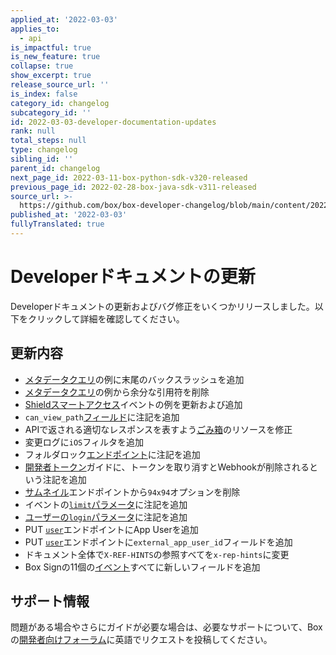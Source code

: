 ```yaml
---
applied_at: '2022-03-03'
applies_to:
  - api
is_impactful: true
is_new_feature: true
collapse: true
show_excerpt: true
release_source_url: ''
is_index: false
category_id: changelog
subcategory_id: ''
id: 2022-03-03-developer-documentation-updates
rank: null
total_steps: null
type: changelog
sibling_id: ''
parent_id: changelog
next_page_id: 2022-03-11-box-python-sdk-v320-released
previous_page_id: 2022-02-28-box-java-sdk-v311-released
source_url: >-
  https://github.com/box/box-developer-changelog/blob/main/content/2022/03-03-developer-documentation-updates.md
published_at: '2022-03-03'
fullyTranslated: true
---
```

# Developerドキュメントの更新

Developerドキュメントの更新およびバグ修正をいくつかリリースしました。以下をクリックして詳細を確認してください。

<!-- more -->

## 更新内容

* [メタデータクエリ][mq]の例に末尾のバックスラッシュを追加
* [メタデータクエリ][mq]の例から余分な引用符を削除
* [Shieldスマートアクセス][shield]イベントの例を更新および追加
* `can_view_path`[フィールド][collab]に注記を追加
* APIで返される適切なレスポンスを表すよう[ごみ箱][trash]のリソースを修正
* 変更ログに`iOS`フィルタを追加
* フォルダロック[エンドポイント][folder-lock]に注記を追加
* [開発者トークン][dt]ガイドに、トークンを取り消すとWebhookが削除されるという注記を追加
* [サムネイル][tn]エンドポイントから`94x94`オプションを削除
* イベントの[`limit`パラメータ][ge]に注記を追加
* [ユーザーの`login`パラメータ][ue]に注記を追加
* PUT [`user`][ue]エンドポイントにApp Userを追加
* PUT [`user`][ue]エンドポイントに`external_app_user_id`フィールドを追加
* ドキュメント全体で`X-REF-HINTS`の参照すべてを`x-rep-hints`に変更
* Box Signの11個の[イベント][sign]すべてに新しいフィールドを追加

## サポート情報

問題がある場合やさらにガイドが必要な場合は、必要なサポートについて、Boxの[開発者向けフォーラム][1]に英語でリクエストを投稿してください。

[1]: https://support.box.com/hc/en-us/community/topics/360001932973-Platform-and-Developer-Forum

[mq]: g://metadata/queries/create

[shield]: g://events/event-triggers/shield-alert-events/#smart-access

[collab]: e://post-collaborations/#param-can_view_path

[trash]: e://get-folders-id-trash

[folder-lock]: r://folder-lock

[dt]: g://authentication/tokens/developer-tokens

[tn]: e://get-files-id-thumbnail-id

[ge]: e://get-events/#param-limit

[ue]: e://put-users-id/#param-login

[sign]: g://events/event-triggers/sign-events
